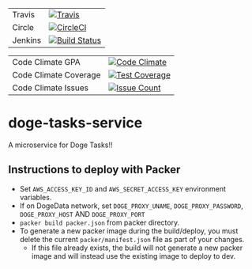 |            |             |
------------ | -------------
Travis       | [![Travis](https://travis-ci.org/doge-life/doge-tasks-service.svg?branch=master)](https://travis-ci.org/doge-life/doge-tasks-service)
Circle       | [![CircleCI](https://circleci.com/gh/doge-life/doge-tasks-service.svg?style=svg)](https://circleci.com/gh/doge-life/doge-tasks-service)
Jenkins      | [![Build Status](http://ec2-107-21-21-140.compute-1.amazonaws.com/buildStatus/icon?job=doge-life/doge-tasks-service/master)](http://ec2-107-21-21-140.compute-1.amazonaws.com/job/doge-life/job/doge-tasks-service/job/master/)

|            |             |
------------ | -------------
Code Climate GPA | [![Code Climate](https://codeclimate.com/github/doge-life/doge-tasks-service/badges/gpa.svg)](https://codeclimate.com/github/doge-life/doge-tasks-service)
Code Climate Coverage | [![Test Coverage](https://codeclimate.com/github/doge-life/doge-tasks-service/badges/coverage.svg)](https://codeclimate.com/github/doge-life/doge-tasks-service/coverage)
Code Climate Issues | [![Issue Count](https://codeclimate.com/github/doge-life/doge-tasks-service/badges/issue_count.svg)](https://codeclimate.com/github/doge-life/doge-tasks-service)

# doge-tasks-service
A microservice for Doge Tasks!!

## Instructions to deploy with Packer
* Set `AWS_ACCESS_KEY_ID` and `AWS_SECRET_ACCESS_KEY` environment variables.
* If on DogeData network, set `DOGE_PROXY_UNAME`, `DOGE_PROXY_PASSWORD`, `DOGE_PROXY_HOST` AND `DOGE_PROXY_PORT`
* `packer build packer.json` from packer directory.
* To generate a new packer image during the build/deploy, you must delete the current `packer/manifest.json` file as part of your changes.
  * If this file already exists, the build will not generate a new packer image and will instead use the existing image to deploy to dev.
